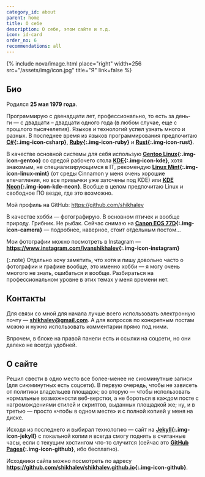 ```yaml
---
category_id: about
parent: home
title: О себе
description: О себе, этом сайте и т.д.
icon: id-card
order_no: 6
recommendations: all
---
```

{% include nova/image.html place="right" width=256 src="/assets/img/icon.jpg" title="Я" link=false %}

## Био

Родился **25 мая 1979 года**.

Программирую с двенадцати лет, профессионально, то есть за день­ги — с двадцати – два­д­ца­ти одного года (в любом случае,
еще с прошлого тысячелетия). Языков и тех­но­ло­гий успел узнать много и разных. В последнее время из языков программирования
предпочитаю **[C#][csharp]{:.img-icon-csharp}**, **[Ruby][ruby]{:.img-icon-ruby}** и **[Rust][rust]{:.img-icon-rust}**.

В качестве основной системы для себя использую **[Gen­too Li­nux][gentoo]{:.img-icon-gentoo}** со средой рабочего стола **[KDE][kde]{:.img-icon-kde}**, хотя знакомым,
не специализирующимся в IT, рекомендую **[Li­nux Mint][mint]{:.img-icon-linux-mint}** (от среды Cinnamon у меня очень хорошие впечатления, но все привычки
уже заточены под KDE) или **[KDE Neon][neon]{:.img-icon-kde-neon}**. Вообще в целом предпочитаю Linux и свободное ПО везде, где это возможно.

Мой профиль на GitHub: <a href="https://github.com/shikhalev" class="img-icon-github"><span style="font-weight:bold;">https://github.com/shi­kha­lev</span></a>

В качестве хобби — фотографирую. В основном птичек и вообще природу. Грибник. Не рыбак. Сейчас снимаю
на **[<span>Canon EOS 77D</span>][77d]{:.img-icon-camera}** — подробнее, наверное, стоит отдельным постом...

Мои фотографии можно посмотреть в Instagram — **<https://www.instagram.com/ivanshikhalev>{:.img-icon-instagram}**

{:.note}
Отдельно хочу заметить, что хотя и пишу довольно часто о фотографии и графике вообще, это именно хобби — я могу очень многого не знать,
ошибаться и вообще. Разбираться на профессиональном уровне в этих темах у меня времени нет.

## Контакты

Для связи со мной для начала лучше всего использовать электронную почту — **<a class="img-icon-gmail" href="mailto:{{ site.email }}"><span>shi­kha­lev​@gmail.​com</span></a>**.
А для вопросов по кон­к­рет­ным постам можно и нужно использовать комментарии прямо под ними.

Впрочем, в блоке на правой панели есть и ссылки на соцсети, но они далеко не всегда удобней.

## О сайте

Решил свести в одно место все более-менее не сиюминутные записи (для сиюминутных есть соцсети). В первую очередь,
чтобы не зависеть от политики владельцев площадок; во вторую — чтобы использовать нормальные возможности веб-вер­с­т­ки,
а не бороться в каждом посте с нагромождениями стилей и скриптов, выданных площадкой же; ну, и в третью — просто
«чтобы в одном месте» и с полной копией у меня на диске.

Исходя из последнего и выбирал технологию — сайт на **[Jekyll][jekyll]{:.img-icon-jekyll}** с локальной копии я всегда смогу поднять в считанные
часы, если с текущим хостингом что-то случится (сейчас это **[GitHub Pages][pages]{:.img-icon-github}**, ибо бесплатно).

Исходники сайта можно посмотреть по адресу **<https://github.com/shikhalev/shikhalev.github.io>{:.img-icon-github}**.

[icon]: /assets/img/icon.jpg

[csharp]: https://docs.microsoft.com/ru-ru/dotnet/csharp/
[ruby]: https://www.ruby-lang.org/ru/
[rust]: https://www.rust-lang.org/
[gentoo]: https://www.gentoo.org/
[kde]: https://kde.org/
[mint]: https://www.linuxmint.com/
[neon]: https://neon.kde.org/
[77d]: https://www.canon.ru/cameras/eos-77d/
[jekyll]: https://jekyllrb.com/
[pages]: https://pages.github.com/
